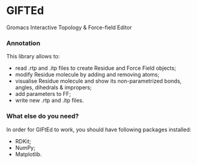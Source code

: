 # GIFTEd
Gromacs Interactive Topology & Force-field Editor
### Annotation
This library allows to:
- read .rtp and .itp files to create Residue and Force Field objects;
- modify Residue molecule by adding and removing atoms;
- visualise Residue molecule and show its non-parametrized bonds, angles, dihedrals & impropers;
- add parameters to FF;
- write new .rtp and .itp files.



### What else do you need?
In order for GIFtEd to work, you should have following packages installed:
- RDKit;
- NumPy;
- Matplotlib.
